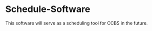 Schedule-Software
=================

This software will serve as a scheduling tool for CCBS in the future.
